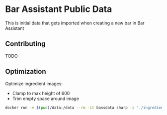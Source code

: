 # Bar Assistant Public Data

This is initial data that gets imported when creating a new bar in Bar Assistant

## Contributing

TODO

## Optimization

Optimize ingredient images:
- Clamp to max height of 600
- Trim empty space around image

```bash
docker run -v $(pwd)/data:/data --rm -it bassdata sharp -i './ingredients/*.png' -o ./ingredients trim -- resize --height 600 --withoutEnlargement
```
